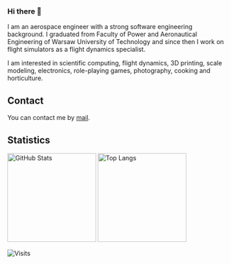 ### Hi there 👋

I am an aerospace engineer with a strong software engineering background. I graduated from Faculty of Power and Aeronautical Engineering of Warsaw University of Technology and since then I work on flight simulators as a flight dynamics specialist.
      
I am interested in scientific computing, flight dynamics, 3D printing, scale modeling, electronics, role-playing games, photography, cooking and horticulture.

<!--
**marek-cel/marek-cel** is a ✨ _special_ ✨ repository because its `README.md` (this file) appears on your GitHub profile.

Here are some ideas to get you started:

- 🔭 I’m currently working on ...
- 🌱 I’m currently learning ...
- 👯 I’m looking to collaborate on ...
- 🤔 I’m looking for help with ...
- 💬 Ask me about ...
- 📫 How to reach me: ...
- 😄 Pronouns: ...
- ⚡ Fun fact: ...
-->

## Contact

You can contact me by [mail](mailto:contact@marekcel.pl?subject=[GitHub]).

## Statistics

<img height="200px" alt="GitHub Stats" src="https://github-readme-stats.vercel.app/api?username=marek-cel&show_icons=true&hide_border=true" />
<img height="200px" alt="Top Langs" src="https://github-readme-stats.vercel.app/api/top-langs/?username=marek-cel&hide_border=true&hide=javascript,html" />

<p align="left"><img src="https://komarev.com/ghpvc/?username=marek-cel" alt="Visits" /></p>
